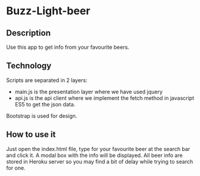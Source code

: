 # Buzz-Light-beer

## Description
Use this app to get info from your favourite beers.

## Technology
Scripts are separated in 2 layers:
- main.js is the presentation layer where we have used jquery
- api.js is the api client where we implement the fetch method in javascript ES5 to get the json data.

Bootstrap is used for design.

## How to use it
Just open the index.html file, type for your favourite beer at the search bar and click it. A modal box with the info will be displayed. All beer info are stored in Heroku server so you may find a bit of delay while trying to search for one.
